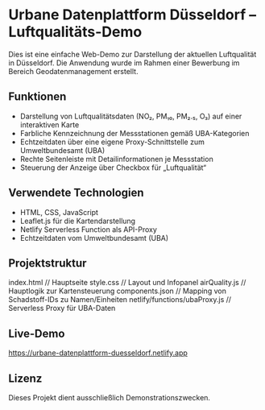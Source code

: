 # Urbane Datenplattform Düsseldorf – Luftqualitäts-Demo

Dies ist eine einfache Web-Demo zur Darstellung der aktuellen Luftqualität in Düsseldorf. Die Anwendung wurde im Rahmen einer Bewerbung im Bereich Geodatenmanagement erstellt.

## Funktionen

- Darstellung von Luftqualitätsdaten (NO₂, PM₁₀, PM₂.₅, O₃) auf einer interaktiven Karte
- Farbliche Kennzeichnung der Messstationen gemäß UBA-Kategorien
- Echtzeitdaten über eine eigene Proxy-Schnittstelle zum Umweltbundesamt (UBA)
- Rechte Seitenleiste mit Detailinformationen je Messstation
- Steuerung der Anzeige über Checkbox für „Luftqualität“

## Verwendete Technologien

- HTML, CSS, JavaScript
- Leaflet.js für die Kartendarstellung
- Netlify Serverless Function als API-Proxy
- Echtzeitdaten vom Umweltbundesamt (UBA)

## Projektstruktur

index.html // Hauptseite
style.css // Layout und Infopanel
airQuality.js // Hauptlogik zur Kartensteuerung
components.json // Mapping von Schadstoff-IDs zu Namen/Einheiten
netlify/functions/ubaProxy.js // Serverless Proxy für UBA-Daten


## Live-Demo

https://urbane-datenplattform-duesseldorf.netlify.app

## Lizenz

Dieses Projekt dient ausschließlich Demonstrationszwecken.
